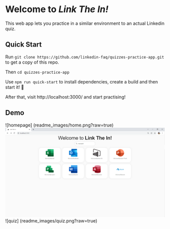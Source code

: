 # Welcome to *Link The In!*
This web app lets you practice in a similar environment to an actual Linkedin quiz.

## Quick Start
Run `git clone https://github.com/linkedin-faq/quizzes-practice-app.git` to get a copy of this repo.

Then `cd quizzes-practice-app`

Use `npm run quick-start` to install dependencies, create a build and then start it! 🚀

After that, visit http://localhost:3000/ and start practising!

## Demo
![homepage]      (readme_images/home.png?raw=true)
![filter quizzes](readme_images/filter.png?raw=true)
![quiz]          (readme_images/quiz.png?raw=true)